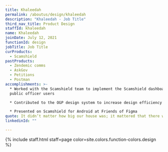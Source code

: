 ```yaml
---
title: Khaleedah
permalink: /aboutus/design/khaleedah
description: "Khaleedah - Job Title"
third_nav_title: Product Design
staffId: khaleedah
name: Khaleedah
joinDate: July 12, 2021
functionId: design
jobTitle: Job Title
curProducts:
  - Scamshield
pastProducts:
  - Zendemic comms
  - AskGov
  - Petitions
  - Postman
accomplishments: >-
  * Worked with the Scamshield team to implement the Scamshield dashboard for
  public officer users

  * Contributed to the OGP design system to increase design efficiency across the whole of OGP

  * Presented on Scamshield for Android at Friends of Figma
quote: It didn’t matter how big our house was; it mattered that there was love in it.
linkedinId: ""

---
```


{% include staff.html staff=page color=site.colors.function-colors.design %}
